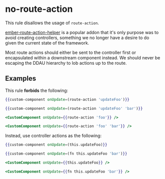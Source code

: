 # no-route-action

This rule disallows the usage of `route-action`.

[ember-route-action-helper](https://github.com/DockYard/ember-route-action-helper) is a popular addon that it's only purpose was to avoid creating controllers, something we no longer have a desire to do given the current state of the framework.

Most route actions should either be sent to the controller first or encapsulated within a downstream component instead. We should never be escaping the DDAU hierarchy to lob actions up to the route.

## Examples

This rule **forbids** the following:

```hbs
{{custom-component onUpdate=(route-action 'updateFoo')}}
```

```hbs
{{custom-component onUpdate=(route-action 'updateFoo' 'bar')}}
```

```hbs
<CustomComponent onUpdate={{route-action 'foo'}} />
```

```hbs
<CustomComponent onUpdate={{route-action 'foo' 'bar'}} />
```

Instead, use controller actions as the following:

```hbs
{{custom-component onUpdate=(this.updateFoo)}}
```

```hbs
{{custom-component onUpdate=(fn this.updateFoo 'bar')}}
```

```hbs
<CustomComponent onUpdate={{this.updateFoo}} />
```

```hbs
<CustomComponent onUpdate={{fn this.updateFoo 'bar'}} />
```
